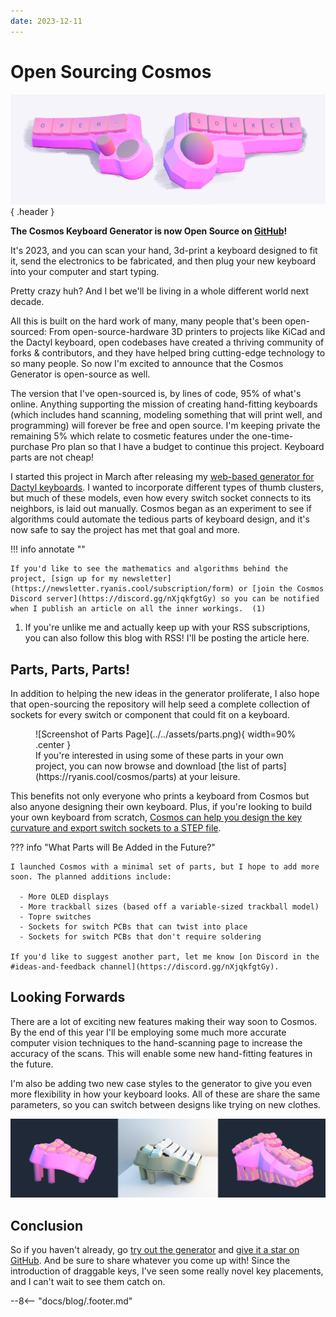 ```yaml
---
date: 2023-12-11
---
```


# Open Sourcing Cosmos

![A Keyboard Spelling Open Source](../../assets/opensource.png){ .header }

**The Cosmos Keyboard Generator is now Open Source on [GitHub]!**

It's 2023, and you can scan your hand, 3d-print a keyboard designed to fit it, send the electronics to be fabricated, and then plug your new keyboard into your computer and start typing.

Pretty crazy huh? And I bet we'll be living in a whole different world next decade.

All this is built on the hard work of many, many people that's been open-sourced: From open-source-hardware 3D printers to projects like KiCad and the Dactyl keyboard, open codebases have created a thriving community of forks & contributors, and they have helped bring cutting-edge technology to so many people. So now I'm excited to announce that the Cosmos Generator is open-source as well.

[GitHub]: https://github.com/rianadon/Cosmos-Keyboards

<!-- more -->

The version that I've open-sourced is, by lines of code, 95% of what's online. Anything supporting the mission of creating hand-fitting keyboards (which includes hand scanning, modeling something that will print well, and programming) will forever be free and open source. I'm keeping private the remaining 5% which relate to cosmetic features under the one-time-purchase Pro plan so that I have a budget to continue this project. Keyboard parts are not cheap!

I started this project in March after releasing my [web-based generator for Dactyl keyboards](https://ryanis.cool/dactyl). I wanted to incorporate different types of thumb clusters, but much of these models, even how every switch socket connects to its neighbors, is laid out manually. Cosmos began as an experiment to see if algorithms could automate the tedious parts of keyboard design, and it's now safe to say the project has met that goal and more.

!!! info annotate ""

    If you'd like to see the mathematics and algorithms behind the project, [sign up for my newsletter](https://newsletter.ryanis.cool/subscription/form) or [join the Cosmos Discord server](https://discord.gg/nXjqkfgtGy) so you can be notified when I publish an article on all the inner workings.  (1)

1. If you're unlike me and actually keep up with your RSS subscriptions, you can also follow this blog with RSS! I'll be posting the article here.

## Parts, Parts, Parts!

In addition to helping the new ideas in the generator proliferate, I also hope that open-sourcing the repository will help seed a complete collection of sockets for every switch or component that could fit on a keyboard.

<figure markdown>
   ![Screenshot of Parts Page](../../assets/parts.png){ width=90% .center }
   <figcaption markdown>If you're interested in using some of these parts in your own project, you can now browse and download [the list of parts](https://ryanis.cool/cosmos/parts) at your leisure.</figcaption> </figure>

This benefits not only everyone who prints a keyboard from Cosmos but also anyone designing their own keyboard. Plus, if you're looking to build your own keyboard from scratch, [Cosmos can help you design the key curvature and export switch sockets to a STEP file](../../docs/cad.md).

??? info "What Parts will Be Added in the Future?"

    I launched Cosmos with a minimal set of parts, but I hope to add more soon. The planned additions include:

      - More OLED displays
      - More trackball sizes (based off a variable-sized trackball model)
      - Topre switches
      - Sockets for switch PCBs that can twist into place
      - Sockets for switch PCBs that don't require soldering

    If you'd like to suggest another part, let me know [on Discord in the #ideas-and-feedback channel](https://discord.gg/nXjqkfgtGy).

## Looking Forwards

There are a lot of exciting new features making their way soon to Cosmos. By the end of this year I'll be employing some much more accurate computer vision techniques to the hand-scanning page to increase the accuracy of the scans. This will enable some new hand-fitting features in the future.

I'm also be adding two new case styles to the generator to give you even more flexibility in how your keyboard looks. All of these are share the same parameters, so you can switch between designs like trying on new clothes.

![Stilts Model](../../assets/new-models.jpg)

## Conclusion

So if you haven't already, go [try out the generator](https://ryanis.cool/cosmos-beta) and [give it a star on GitHub][GitHub]. And be sure to share whatever you come up with! Since the introduction of draggable keys, I've seen some really novel key placements, and I can't wait to see them catch on.

--8<-- "docs/blog/.footer.md"
